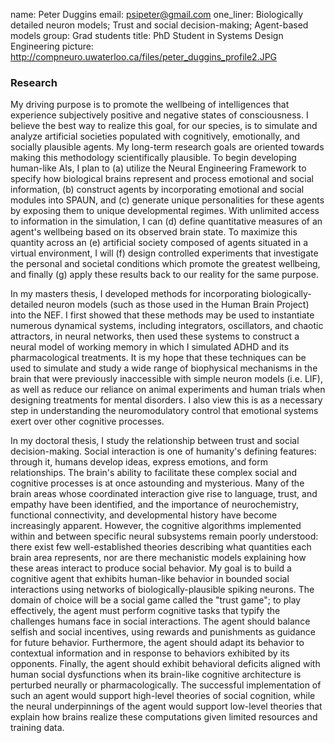 name: Peter Duggins
email: psipeter@gmail.com
one_liner: Biologically detailed neuron models; Trust and social decision-making; Agent-based models
group: Grad students
title: PhD Student in Systems Design Engineering
picture: http://compneuro.uwaterloo.ca/files/peter_duggins_profile2.JPG

### Research

My driving purpose is to promote the wellbeing of intelligences that experience subjectively positive and negative states of consciousness. I believe the best way to realize this goal, for our species, is to simulate and analyze artificial societies populated with cognitively, emotionally, and socially plausible agents. My long-term research goals are oriented towards making this methodology scientifically plausible. To begin developing human-like AIs, I plan to (a) utilize the Neural Engineering Framework to specify how biological brains represent and process emotional and social information, (b) construct agents by incorporating emotional and social modules into SPAUN, and (c) generate unique personalities for these agents by exposing them to unique developmental regimes. With unlimited access to information in the simulation, I can (d) define quantitative measures of an agent's wellbeing based on its observed brain state. To maximize this quantity across an (e) artificial society composed of agents situated in a virtual environment, I will (f) design controlled experiments that investigate the personal and societal conditions which promote the greatest wellbeing, and finally (g) apply these results back to our reality for the same purpose.

In my masters thesis, I developed methods for incorporating biologically-detailed neuron models (such as those used in the Human Brain Project) into the NEF. I first showed that these methods may be used to instantiate numerous dynamical systems, including integrators, oscillators, and chaotic attractors, in neural networks, then used these systems to construct a neural model of working memory in which I simulated ADHD and its pharmacological treatments. It is my hope that these techniques can be used to simulate and study a wide range of biophysical mechanisms in the brain that were previously inaccessible with simple neuron models (i.e. LIF), as well as reduce our reliance on animal experiments and human trials when designing treatments for mental disorders. I also view this is as a necessary step in understanding the neuromodulatory control that emotional systems exert over other cognitive processes.

In my doctoral thesis, I study the relationship between trust and social decision-making. Social interaction is one of humanity's defining features: through it, humans develop ideas, express emotions, and form relationships. The brain's ability to facilitate these complex social and cognitive processes is at once astounding and mysterious. Many of the brain areas whose coordinated interaction give rise to language, trust, and empathy have been identified, and the importance of neurochemistry, functional connectivity, and developmental history have become increasingly apparent. However, the cognitive algorithms implemented within and between specific neural subsystems remain poorly understood: there exist few well-established theories describing what quantities each brain area represents, nor are there mechanistic models explaining how these areas interact to produce social behavior. My goal is to build a cognitive agent that exhibits human-like behavior in bounded social interactions using networks of biologically-plausible spiking neurons. The domain of choice will be a social game called the "trust game"; to play effectively, the agent must perform cognitive tasks that typify the challenges humans face in social interactions. The agent should balance selfish and social incentives, using rewards and punishments as guidance for future behavior. Furthermore, the agent should adapt its behavior to contextual information and in response to behaviors exhibited by its opponents. Finally, the agent should exhibit behavioral deficits aligned with human social dysfunctions when its brain-like cognitive architecture is perturbed neurally or pharmacologically. The successful implementation of such an agent would support high-level theories of social cognition, while the neural underpinnings of the agent would support low-level theories that explain how brains realize these computations given limited resources and training data.
